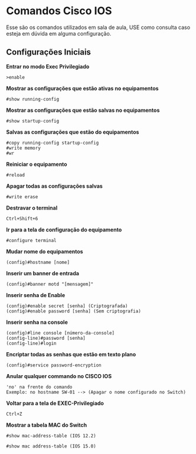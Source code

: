 # Comandos Cisco IOS

Esse são os comandos utilizados em sala de aula, USE como consulta caso esteja em dúvida em alguma configuração.

## Configurações Iniciais

**Entrar no modo Exec Privilegiado**
```
>enable
```

**Mostrar as configurações que estão ativas no equipamentos**
```
#show running-config
```

**Mostrar as configurações que estão salvas no equipamentos**
```
#show startup-config
```

**Salvas as configurações que estão do equipamentos**
```
#copy running-config startup-config
#write memory
#wr
```

**Reiniciar o equipamento**
```
#reload
```

**Apagar todas as configurações salvas**
```
#write erase
```

**Destravar o terminal**
```
Ctrl+Shift+6
```

**Ir para a tela de configuração do equipamento**
```
#configure terminal
```

**Mudar nome do equipamentos**
```
(config)#hostname [nome]
```

**Inserir um banner de entrada**
```
(config)#banner motd "[mensagem]"
```

**Inserir senha de Enable**
```
(config)#enable secret [senha] (Criptografada)
(config)#enable password [senha] (Sem criptografia)
```

**Inserir senha na console**
```
(config)#line console [número-da-console]
(config-line)#password [senha]
(config-line)#login
```

**Encriptar todas as senhas que estão em texto plano**
```
(config)#service password-encryption
```

**Anular qualquer commando no CISCO IOS**
```
'no' na frente do comando
Exemplo: no hostname SW-01 --> (Apagar o nome configurado no Switch)
```

**Voltar para a tela de EXEC-Privilegiado**
```
Ctrl+Z
```

**Mostrar a tabela MAC do Switch**
```
#show mac-address-table (IOS 12.2)

#show mac address-table (IOS 15.0)
```
